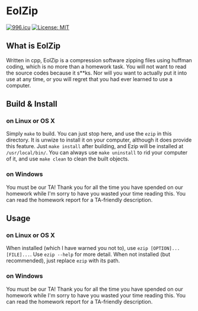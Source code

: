 # EolZip
[![996.icu](https://img.shields.io/badge/link-996.icu-red.svg)](https://996.icu)
[![License: MIT](https://img.shields.io/badge/License-MIT-yellow.svg)](https://opensource.org/licenses/MIT)

## What is EolZip
Written in cpp, EolZip is a compression software zipping files using huffman coding, which is no more than a homework task. You will not want to read the source codes because it s**ks. Nor will you want to actually put it into use at any time, or you will regret that you had ever learned to use a computer.

## Build & Install
### on Linux or OS X
Simply `make` to build. You can just stop here, and use the `ezip` in this directory.
It is unwize to install it on your computer, although it does provide this feature. Just `make install` after building, and Ezip will be installed at `/usr/local/bin/`.
You can always use `make uninstall` to rid your computer of it, and use `make clean` to clean the built objects.

### on Windows
You must be our TA! Thank you for all the time you have spended on our homework while I'm sorry to have you wasted your time reading this. You can read the homework report for a TA-friendly description.

## Usage
### on Linux or OS X
When installed (which I have warned you not to), use `ezip [OPTION]... [FILE]...`. Use `ezip --help` for more detail.
When not installed (but recommended), just replace `ezip` with its path.

### on Windows
You must be our TA! Thank you for all the time you have spended on our homework while I'm sorry to have you wasted your time reading this. You can read the homework report for a TA-friendly description.
